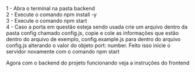 <!-- Execução do backend -->

1 - Abra o terminal na pasta backend <br>
2 - Execute o comando npm install -y <br>
3 - Execute o comando npm start <br>
4 - Caso a porta em questão esteja sendo usada crie um arquivo dentro da pasta config chamado config.js, copie e cole as informações que estão dentro do arquivo de exemplo, config.example.js para dentro do arquivo config.js alterando o valor do objeto port: number. Feito isso inicie o servidor novamente com o comando npm start


Agora com o backend do projeto funcionando veja a instruções do frontend